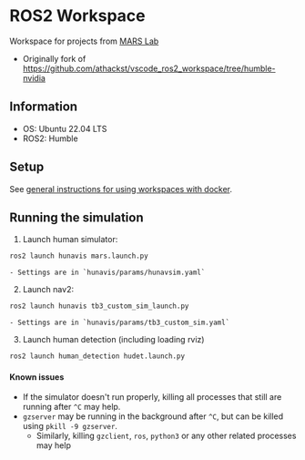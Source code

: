# ROS2 Workspace
Workspace for projects from [MARS Lab](https://sfumars.com/)
- Originally fork of https://github.com/athackst/vscode_ros2_workspace/tree/humble-nvidia

## Information
- OS: Ubuntu 22.04 LTS 
- ROS2: Humble

## Setup
See [general instructions for using workspaces with docker](https://github.com/SFU-MARS/ros2_tutorial/wiki/Building-and-using-the-dev-container).

## Running the simulation
1. Launch human simulator: 

```bash
ros2 launch hunavis mars.launch.py
```
    - Settings are in `hunavis/params/hunavsim.yaml`

2. Launch nav2: 

```bash
ros2 launch hunavis tb3_custom_sim_launch.py
```

    - Settings are in `hunavis/params/tb3_custom_sim.yaml`

3. Launch human detection (including loading rviz)

```bash
ros2 launch human_detection hudet.launch.py
```

#### Known issues
- If the simulator doesn't run properly, killing all processes that still are running after `^C` may help. 
- `gzserver` may be running in the background after `^C`, but can be killed using `pkill -9 gzserver`.
  - Similarly, killing `gzclient`, `ros`, `python3` or any other related processes may help